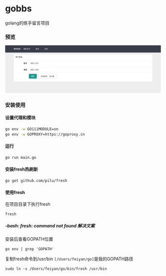# gobbs
golang的练手留言项目


### 预览
![preview1](static/images/register.png)

### 安装使用

#### 设置代理和模块

```bash
go env -w GO111MODULE=on
go env -w GOPROXY=https://goproxy.cn
```

#### 运行

```bash
go run main.go
```

#### 安装fresh热刷新

```bin
go get github.com/pilu/fresh
```
#### 使用fresh
在项目目录下执行fresh
```bin
fresh
```

##### -bash: fresh: command not found 解决文案

安装后查看GOPATH位置
```bin
go env | grep 'GOPATH'
```
复制fresh命令到/usr/bin ```[/Users/feiyan/go]```是我的GOPATH路径
```bin
sudo ln -s /Users/feiyan/go/bin/fresh /usr/bin
```
